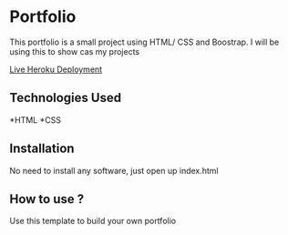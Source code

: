 # Portfolio
This portfolio is a small project using HTML/ CSS and Boostrap. I will be using this to show cas my projects

[Live Heroku Deployment](https://portfolio-antronejones.herokuapp.com)




## Technologies Used

*HTML
*CSS

## Installation

No need to install any software, just open up index.html

## How to use ?

Use this template to build your own portfolio
